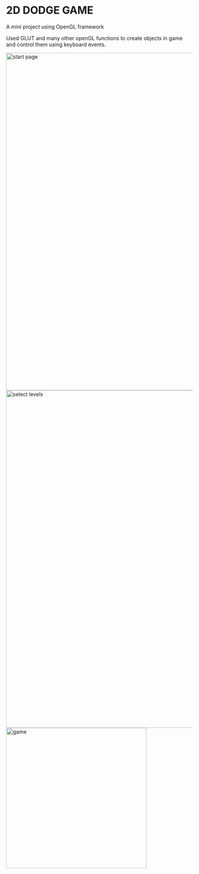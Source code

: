 # 2D DODGE GAME 

A mini project using OpenGL framework

Used GLUT and many other openGL functions to create objects in game and control them using keyboard events.

<img width="912" alt="start page" src="https://user-images.githubusercontent.com/74697139/179384304-ea6bcf9b-b2b4-4466-abd4-5ce78cd97909.png">
<img width="912" alt="select levels" src="https://user-images.githubusercontent.com/74697139/179384309-df994779-f465-4bde-9022-be3eb598f133.png">
<img width="379" alt="game" src="https://user-images.githubusercontent.com/74697139/179384314-8937ef11-9c17-480a-9edf-51bbad8c158f.png">


